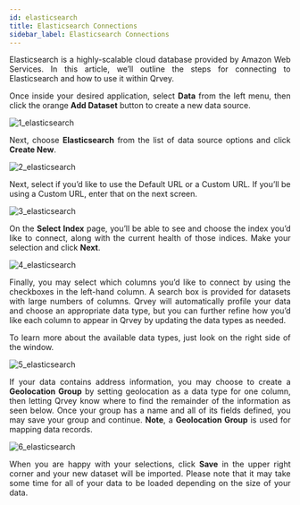 ```yaml
---
id: elasticsearch
title: Elasticsearch Connections
sidebar_label: Elasticsearch Connections
---
```


<div style="text-align: justify">

Elasticsearch is a highly-scalable cloud database provided by Amazon Web Services. In this article, we’ll outline the steps for connecting to Elasticsearch and how to use it within Qrvey.

Once inside your desired application, select **Data** from the left menu, then click the orange **Add Dataset** button to create a new data source. 

![1_elasticsearch](https://s3.amazonaws.com/cdn.qrvey.com/documentation_assets/ui-docs/datasets/3.4.2.2_elasticsearch/1_elasticsearch.png#thumbnail)

Next, choose **Elasticsearch** from the list of data source options and click **Create New**.

![2_elasticsearch](https://s3.amazonaws.com/cdn.qrvey.com/documentation_assets/ui-docs/datasets/3.4.2.2_elasticsearch/2_elasticsearch.png#thumbnail-60)

Next, select if you’d like to use the Default URL or a Custom URL. If you’ll be using a Custom URL, enter that on the next screen. 

![3_elasticsearch](https://s3.amazonaws.com/cdn.qrvey.com/documentation_assets/ui-docs/datasets/3.4.2.2_elasticsearch/3_elasticsearch.png#thumbnail)

On the **Select Index** page, you’ll be able to see and choose the index you’d like to connect, along with the current health of those indices. Make your selection and click **Next**.

![4_elasticsearch](https://s3.amazonaws.com/cdn.qrvey.com/documentation_assets/ui-docs/datasets/3.4.2.2_elasticsearch/4_elasticsearch.png#thumbnail)

Finally, you may select which columns you’d like to connect by using the checkboxes in the left-hand column. A search box is provided for datasets with large numbers of columns. Qrvey will automatically profile your data and choose an appropriate data type, but you can further refine how you’d like each column to appear in Qrvey by updating the data types as needed. 

To learn more about the available data types, just look on the right side of the window.

![5_elasticsearch](https://s3.amazonaws.com/cdn.qrvey.com/documentation_assets/ui-docs/datasets/3.4.2.2_elasticsearch/5_elasticsearch.png#thumbnail-60)

If your data contains address information, you may choose to create a **Geolocation Group** by setting geolocation as a data type for one column, then letting Qrvey know where to find the remainder of the information as seen below. Once your group has a name and all of its fields defined, you may save your group and continue. **Note**, a **Geolocation Group** is used for mapping data records.

![6_elasticsearch](https://s3.amazonaws.com/cdn.qrvey.com/documentation_assets/ui-docs/datasets/3.4.2.2_elasticsearch/6_elasticsearch.png#thumbnail)

When you are happy with your selections, click **Save** in the upper right corner and your new dataset will be imported. Please note that it may take some time for all of your data to be loaded depending on the size of your data. 